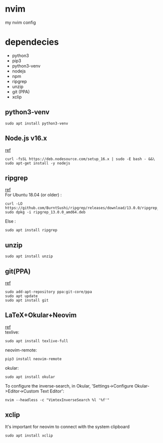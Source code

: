 # nvim
my nvim config

# dependecies
+ python3
+ pip3
+ python3-venv
+ nodejs
+ npm
+ ripgrep
+ unzip
+ git (PPA)
+ xclip

## python3-venv
```
sudo apt install python3-venv
```

## Node.js v16.x
[ref](https://github.com/nodesource/distributions/blob/master/README.md)  
```
curl -fsSL https://deb.nodesource.com/setup_16.x | sudo -E bash - &&\
sudo apt-get install -y nodejs
```

## ripgrep
[ref](https://github.com/BurntSushi/ripgrep)  
For Ubuntu 18.04 (or older) :  
```
curl -LO https://github.com/BurntSushi/ripgrep/releases/download/13.0.0/ripgrep_13.0.0_amd64.deb
sudo dpkg -i ripgrep_13.0.0_amd64.deb
```
Else :  
```
sudo apt install ripgrep
```

## unzip
```
sudo apt install unzip
```

## git(PPA)
[ref](https://launchpad.net/~git-core/+archive/ubuntu/ppa)
```
sudo add-apt-repository ppa:git-core/ppa
sudo apt update
sudo apt install git
```

## LaTeX+Okular+Neovim
[ref](https://www.bbsmax.com/A/Vx5MojXpzN/)  
texlive:  
```
sudo apt install texlive-full
```  
neovim-remote:  
```
pip3 install neovim-remote
```  
okular:  
```  
sudo apt install okular
```  
To configure the inverse-search, in Okular, 'Settings->Configure Okular->Editor->Custom Text Editor':  
```
nvim --headless -c "VimtexInverseSearch %l '%f'"
```  

## xclip
It's important for neovim to connect with the system clipboard  
```
sudo apt install xclip
```  
